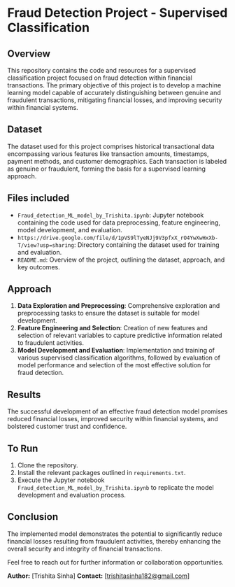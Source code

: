 # Fraud Detection Project - Supervised Classification

## Overview
This repository contains the code and resources for a supervised classification project focused on fraud detection within financial transactions. The primary objective of this project is to develop a machine learning model capable of accurately distinguishing between genuine and fraudulent transactions, mitigating financial losses, and improving security within financial systems.

## Dataset
The dataset used for this project comprises historical transactional data encompassing various features like transaction amounts, timestamps, payment methods, and customer demographics. Each transaction is labeled as genuine or fraudulent, forming the basis for a supervised learning approach.

## Files included
- `Fraud_detection_ML_model_by_Trishita.ipynb`: Jupyter notebook containing the code used for data preprocessing, feature engineering, model development, and evaluation.
- `https://drive.google.com/file/d/1pVS9lTyeNJj9V3pfxX_rO4YwXwHxXb-T/view?usp=sharing`: Directory containing the dataset used for training and evaluation.
- `README.md`: Overview of the project, outlining the dataset, approach, and key outcomes.

## Approach
1. **Data Exploration and Preprocessing**: Comprehensive exploration and preprocessing tasks to ensure the dataset is suitable for model development.
2. **Feature Engineering and Selection**: Creation of new features and selection of relevant variables to capture predictive information related to fraudulent activities.
3. **Model Development and Evaluation**: Implementation and training of various supervised classification algorithms, followed by evaluation of model performance and selection of the most effective solution for fraud detection.

## Results
The successful development of an effective fraud detection model promises reduced financial losses, improved security within financial systems, and bolstered customer trust and confidence.

## To Run
1. Clone the repository.
2. Install the relevant packages outlined in `requirements.txt`.
3. Execute the Jupyter notebook `Fraud_detection_ML_model_by_Trishita.ipynb` to replicate the model development and evaluation process.

## Conclusion
The implemented model demonstrates the potential to significantly reduce financial losses resulting from fraudulent activities, thereby enhancing the overall security and integrity of financial transactions.

Feel free to reach out for further information or collaboration opportunities.

**Author:** [Trishita Sinha]
**Contact:** [trishitasinha182@gmail.com]
